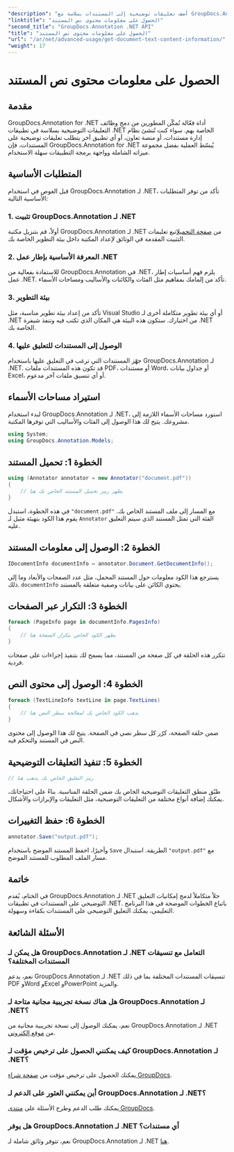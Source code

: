 ```yaml
---
"description": "أضف تعليقات توضيحية إلى المستندات بسلاسة مع GroupDocs.Annotation لـ .NET. دمج وظائف التعليقات التوضيحية في تطبيقات .NET الخاصة بك بسهولة."
"linktitle": "الحصول على معلومات محتوى نص المستند"
"second_title": "GroupDocs.Annotation .NET API"
"title": "الحصول على معلومات محتوى نص المستند"
"url": "/ar/net/advanced-usage/get-document-text-content-information/"
"weight": 17
---
```


# الحصول على معلومات محتوى نص المستند

## مقدمة
GroupDocs.Annotation for .NET أداة فعّالة تُمكّن المطورين من دمج وظائف التعليقات التوضيحية بسلاسة في تطبيقات .NET الخاصة بهم. سواء كنت تُنشئ نظام إدارة مستندات، أو منصة تعاون، أو أي تطبيق آخر يتطلب تعليقات توضيحية على المستندات، فإن GroupDocs.Annotation for .NET يُبسّط العملية بفضل مجموعة ميزاته الشاملة وواجهة برمجة التطبيقات سهلة الاستخدام.
## المتطلبات الأساسية
قبل الغوص في استخدام GroupDocs.Annotation لـ .NET، تأكد من توفر المتطلبات الأساسية التالية:
### 1. تثبيت GroupDocs.Annotation لـ .NET
أولاً، قم بتنزيل مكتبة GroupDocs.Annotation لـ .NET من [صفحة التحميل](https://releases.groupdocs.com/annotation/net/)اتبع تعليمات التثبيت المقدمة في الوثائق لإعداد المكتبة داخل بيئة التطوير الخاصة بك.
### 2. المعرفة الأساسية بإطار عمل .NET
للاستفادة بفعالية من GroupDocs.Annotation في .NET، يلزم فهم أساسيات إطار عمل .NET. تأكد من إلمامك بمفاهيم مثل الفئات والكائنات والأساليب ومساحات الأسماء.
### 3. بيئة التطوير
تأكد من إعداد بيئة تطوير مناسبة، مثل Visual Studio أو أي بيئة تطوير متكاملة أخرى لـ .NET من اختيارك. ستكون هذه البيئة هي المكان الذي تكتب فيه وتنفذ شيفرة .NET الخاصة بك.
### 4. الوصول إلى المستندات للتعليق عليها
جهّز المستندات التي ترغب في التعليق عليها باستخدام GroupDocs.Annotation لـ .NET. قد تكون هذه المستندات ملفات PDF، أو مستندات Word، أو جداول بيانات Excel، أو أي تنسيق ملفات آخر مدعوم.

## استيراد مساحات الأسماء
لبدء استخدام GroupDocs.Annotation لـ .NET، استورد مساحات الأسماء اللازمة إلى مشروعك. يتيح لك هذا الوصول إلى الفئات والأساليب التي توفرها المكتبة.
```csharp
using System;
using GroupDocs.Annotation.Models;
```
## الخطوة 1: تحميل المستند
```csharp
using (Annotator annotator = new Annotator("document.pdf"))
{
    // يظهر رمز تحميل المستند الخاص بك هنا
}
```
في هذه الخطوة، استبدل `"document.pdf"` مع المسار إلى ملف المستند الخاص بك. يقوم هذا الكود بتهيئة مثيل لـ `Annotator` الفئة التي تمثل المستند الذي سيتم التعليق عليه.
## الخطوة 2: الوصول إلى معلومات المستند
```csharp
IDocumentInfo documentInfo = annotator.Document.GetDocumentInfo();
```
يسترجع هذا الكود معلومات حول المستند المحمل، مثل عدد الصفحات والأبعاد وما إلى ذلك. `documentInfo` يحتوي الكائن على بيانات وصفية متعلقة بالمستند.
## الخطوة 3: التكرار عبر الصفحات
```csharp
foreach (PageInfo page in documentInfo.PagesInfo)
{
    // يظهر الكود الخاص بتكرار الصفحة هنا
}
```
تتكرر هذه الحلقة في كل صفحة من المستند، مما يسمح لك بتنفيذ إجراءات على صفحات فردية.
## الخطوة 4: الوصول إلى محتوى النص
```csharp
foreach (TextLineInfo textLine in page.TextLines)
{
    // يذهب الكود الخاص بك لمعالجة سطر النص هنا
}
```
ضمن حلقة الصفحة، كرّر كل سطر نصي في الصفحة. يتيح لك هذا الوصول إلى محتوى النص في المستند والتحكم فيه.
## الخطوة 5: تنفيذ التعليقات التوضيحية
```csharp
// رمز التعليق الخاص بك يذهب هنا
```
طبّق منطق التعليقات التوضيحية الخاص بك ضمن الحلقة المناسبة. بناءً على احتياجاتك، يمكنك إضافة أنواع مختلفة من التعليقات التوضيحية، مثل التعليقات والإبرازات والأشكال.
## الخطوة 6: حفظ التغييرات
```csharp
annotator.Save("output.pdf");
```
وأخيرًا، احفظ المستند الموضح باستخدام `Save` الطريقة. استبدال `"output.pdf"` مع مسار الملف المطلوب للمستند الموضح.

## خاتمة
في الختام، يُقدم GroupDocs.Annotation لـ .NET حلاً متكاملاً لدمج إمكانيات التعليق التوضيحي على المستندات في تطبيقات .NET. باتباع الخطوات الموضحة في هذا البرنامج التعليمي، يمكنك التعليق التوضيحي على المستندات بكفاءة وسهولة.
## الأسئلة الشائعة
### هل يمكن لـ GroupDocs.Annotation لـ .NET التعامل مع تنسيقات المستندات المختلفة؟
نعم، يدعم GroupDocs.Annotation لـ .NET تنسيقات المستندات المختلفة بما في ذلك PDF وWord وExcel وPowerPoint والمزيد.
### هل هناك نسخة تجريبية مجانية متاحة لـ GroupDocs.Annotation لـ .NET؟
نعم، يمكنك الوصول إلى نسخة تجريبية مجانية من GroupDocs.Annotation لـ .NET من [موقع إلكتروني](https://releases.groupdocs.com/).
### كيف يمكنني الحصول على ترخيص مؤقت لـ GroupDocs.Annotation لـ .NET؟
يمكنك الحصول على ترخيص مؤقت من [صفحة شراء GroupDocs](https://purchase.groupdocs.com/temporary-license/).
### أين يمكنني العثور على الدعم لـ GroupDocs.Annotation لـ .NET؟
يمكنك طلب الدعم وطرح الأسئلة على [منتدى GroupDocs](https://forum.groupdocs.com/c/annotation/10).
### هل يوفر GroupDocs.Annotation لـ .NET أي مستندات؟
نعم، تتوفر وثائق شاملة لـ GroupDocs.Annotation لـ .NET [هنا](https://tutorials.groupdocs.com/annotation/net/).